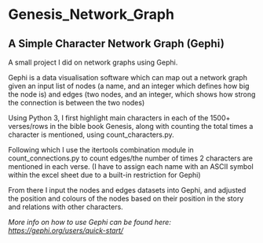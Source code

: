 # Genesis_Network_Graph
## A Simple Character Network Graph (Gephi)

A small project I did on network graphs using Gephi.

Gephi is a data visualisation software which can map out a network graph given an input list of nodes (a name, and an integer which defines how big the node is) and edges (two nodes, and an integer, which shows how strong the connection is between the two nodes)

Using Python 3, I first highlight main characters in each of the 1500+ verses/rows in the bible book Genesis, along with counting the total times a character is mentioned, using count_characters.py.

Following which I use the itertools combination module in count_connections.py to count edges/the number of times 2 characters are mentioned in each verse. (I have to assign each name with an ASCII symbol within the excel sheet due to a built-in restriction for Gephi)

From there I input the nodes and edges datasets into Gephi, and adjusted the position and colours of the nodes based on their position in the story and relations with other characters.

*More info on how to use Gephi can be found here: https://gephi.org/users/quick-start/*

